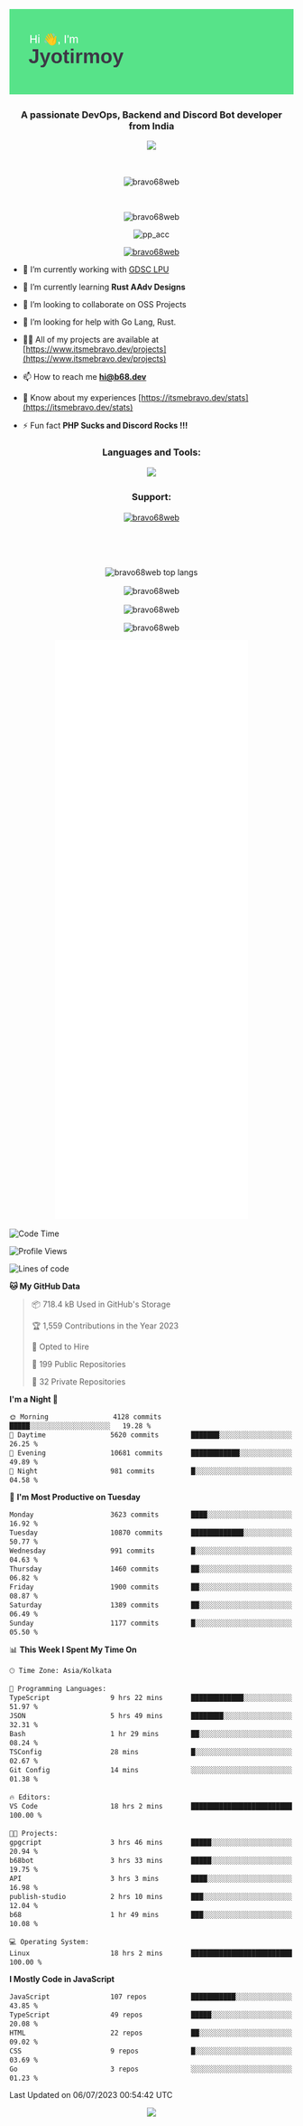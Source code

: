 <p align="center"><img src="header.png"></p>
<h3 align="center">A passionate DevOps, Backend and Discord Bot developer from India</h3>

<p align="center"><a href="https://discord.com/users/457039372009865226"><img src="https://lanyard-profile-readme.vercel.app/api/457039372009865226"></a></p>
                           
<br>
<p align="center"> <img src="https://komarev.com/ghpvc/?username=bravo68web&label=Profile%20views&color=0e75b6&style=flat" alt="bravo68web" /> </p>
<br>


<p align="center"><img src="https://github-profile-trophy.vercel.app/?username=bravo68web&theme=discord&column=3&row=2" alt="bravo68web" /> </p>
<p align="center"><img src="https://osu-embed.b68dev.xyz/pp_acc" alt="pp_acc" /> </p>

<p align="center"> <a href="https://twitter.com/bravo68web" target="blank"><img src="https://img.shields.io/twitter/follow/bravo68web?logo=twitter&style=for-the-badge" alt="bravo68web" /></a> </p>

- 🔭 I’m currently working with [GDSC LPU](https://gdsclpu.live/)

- 🌱 I’m currently learning **Rust AAdv Designs**

- 👯 I’m looking to collaborate on OSS Projects

- 🤝 I’m looking for help with Go Lang, Rust.

- 👨‍💻 All of my projects are available at [https://www.itsmebravo.dev/projects](https://www.itsmebravo.dev/projects)

<!-- - 💬 Ask me about **DF Techs** -->

- 📫 How to reach me **hi@b68.dev**

- 📄 Know about my experiences [https://itsmebravo.dev/stats](https://itsmebravo.dev/stats)

- ⚡ Fun fact **PHP Sucks and Discord Rocks !!!**

<h3 align="center">Languages and Tools:</h3>
<p align="center"> 
<img src="https://skillicons.dev/icons?i=aws,bash,c,cs,cpp,cloudflare,css,dart,devto,discord,bots,docker,electron,ember,emotion,express,fastapi,figma,firebase,flask,gcp,git,github,githubactions,go,gitlab,graphql,heroku,html,ai,ipfs,js,jest,linux,md,mastodon,mongodb,neovim,netlify,nextjs,nginx,nodejs,postgres,postman,powershell,py,react,redis,regex,replit,rocket,rust,sqlite,mysql,stackoverflow,styledcomponents,supabase,sentry,solidity,svg,tailwind,tauri,twitter,ts,unity,v,vercel,vim,vite,wasm,webpack,workers&perline=8&theme=dark" />
</p>

<h3 align="center">Support:</h3>
<p align="center"><a href="https://www.buymeacoffee.com/bravo68web"> <img align="center" src="https://cdn.buymeacoffee.com/buttons/v2/default-yellow.png" height="50" width="210" alt="bravo68web" /></a></p><br><br>
<br>

<p align="center"> <img align="center" src="https://github-readme-stats-sync.vercel.app/api/top-langs?username=bravo68web&count_private=true&show_icons=true&theme=radical&border_radius=10&&langs_count=10&layout=compact" alt="bravo68web top langs" /></p>

<p align="center"> <img align="center" src="https://github-readme-stats-sync.vercel.app/api?username=bravo68web&count_private=true&show_icons=true&theme=radical&border_radius=10" alt="bravo68web" /></p>

<p align="center"> <img align="center" src="https://github-readme-streak-stats.herokuapp.com?user=bravo68web&theme=dracula&hide_border=true" alt="bravo68web" /></p>

<p align="center"> <img align="center" src="https://github-readme-stats-sync.vercel.app/api/wakatime?username=bravo68web&count_private=true&show_icons=true&theme=aura_dark&border_radius=10&&langs_count=10&layout=compact&range=last_7_days" alt="bravo68web" /></p>

<p align="center"><img src="https://raw.githubusercontent.com/BRAVO68WEB/BRAVO68WEB/master/github-metrics.svg"></p>

<!--START_SECTION:waka-->
![Code Time](http://img.shields.io/badge/Code%20Time-5%2C014%20hrs%2022%20mins-blue)

![Profile Views](http://img.shields.io/badge/Profile%20Views-82-blue)

![Lines of code](https://img.shields.io/badge/From%20Hello%20World%20I%27ve%20Written-62.3%20million%20lines%20of%20code-blue)

**🐱 My GitHub Data** 

> 📦 718.4 kB Used in GitHub's Storage 
 > 
> 🏆 1,559 Contributions in the Year 2023
 > 
> 💼 Opted to Hire
 > 
> 📜 199 Public Repositories 
 > 
> 🔑 32 Private Repositories 
 > 
**I'm a Night 🦉** 

```text
🌞 Morning                4128 commits        █████░░░░░░░░░░░░░░░░░░░░   19.28 % 
🌆 Daytime                5620 commits        ███████░░░░░░░░░░░░░░░░░░   26.25 % 
🌃 Evening                10681 commits       ████████████░░░░░░░░░░░░░   49.89 % 
🌙 Night                  981 commits         █░░░░░░░░░░░░░░░░░░░░░░░░   04.58 % 
```
📅 **I'm Most Productive on Tuesday** 

```text
Monday                   3623 commits        ████░░░░░░░░░░░░░░░░░░░░░   16.92 % 
Tuesday                  10870 commits       █████████████░░░░░░░░░░░░   50.77 % 
Wednesday                991 commits         █░░░░░░░░░░░░░░░░░░░░░░░░   04.63 % 
Thursday                 1460 commits        ██░░░░░░░░░░░░░░░░░░░░░░░   06.82 % 
Friday                   1900 commits        ██░░░░░░░░░░░░░░░░░░░░░░░   08.87 % 
Saturday                 1389 commits        ██░░░░░░░░░░░░░░░░░░░░░░░   06.49 % 
Sunday                   1177 commits        █░░░░░░░░░░░░░░░░░░░░░░░░   05.50 % 
```


📊 **This Week I Spent My Time On** 

```text
🕑︎ Time Zone: Asia/Kolkata

💬 Programming Languages: 
TypeScript               9 hrs 22 mins       █████████████░░░░░░░░░░░░   51.97 % 
JSON                     5 hrs 49 mins       ████████░░░░░░░░░░░░░░░░░   32.31 % 
Bash                     1 hr 29 mins        ██░░░░░░░░░░░░░░░░░░░░░░░   08.24 % 
TSConfig                 28 mins             █░░░░░░░░░░░░░░░░░░░░░░░░   02.67 % 
Git Config               14 mins             ░░░░░░░░░░░░░░░░░░░░░░░░░   01.38 % 

🔥 Editors: 
VS Code                  18 hrs 2 mins       █████████████████████████   100.00 % 

🐱‍💻 Projects: 
gpgcript                 3 hrs 46 mins       █████░░░░░░░░░░░░░░░░░░░░   20.94 % 
b68bot                   3 hrs 33 mins       █████░░░░░░░░░░░░░░░░░░░░   19.75 % 
API                      3 hrs 3 mins        ████░░░░░░░░░░░░░░░░░░░░░   16.98 % 
publish-studio           2 hrs 10 mins       ███░░░░░░░░░░░░░░░░░░░░░░   12.04 % 
b68                      1 hr 49 mins        ███░░░░░░░░░░░░░░░░░░░░░░   10.08 % 

💻 Operating System: 
Linux                    18 hrs 2 mins       █████████████████████████   100.00 % 
```

**I Mostly Code in JavaScript** 

```text
JavaScript               107 repos           ███████████░░░░░░░░░░░░░░   43.85 % 
TypeScript               49 repos            █████░░░░░░░░░░░░░░░░░░░░   20.08 % 
HTML                     22 repos            ██░░░░░░░░░░░░░░░░░░░░░░░   09.02 % 
CSS                      9 repos             █░░░░░░░░░░░░░░░░░░░░░░░░   03.69 % 
Go                       3 repos             ░░░░░░░░░░░░░░░░░░░░░░░░░   01.23 % 
```




 Last Updated on 06/07/2023 00:54:42 UTC
<!--END_SECTION:waka-->

<p align="center"><img src="https://bravo68web.me/images/header_.png"></p>

